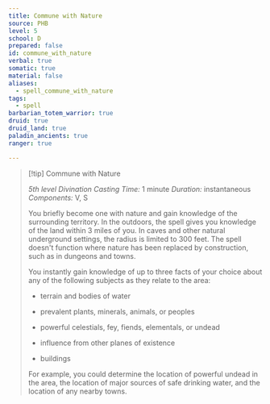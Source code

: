 ```yaml
---
title: Commune with Nature
source: PHB
level: 5
school: D
prepared: false
id: commune_with_nature
verbal: true
somatic: true
material: false
aliases:
  - spell_commune_with_nature
tags:
  - spell
barbarian_totem_warrior: true
druid: true
druid_land: true
paladin_ancients: true
ranger: true

---
```

>[!tip] Commune with Nature
>
> *5th level Divination*
> *Casting Time:* 1 minute
> *Duration:* instantaneous
> *Components:* V, S
>
>You briefly become one with nature and gain knowledge of the surrounding territory. In the outdoors, the spell gives you knowledge of the land within 3 miles of you. In caves and other natural underground settings, the radius is limited to 300 feet. The spell doesn't function where nature has been replaced by construction, such as in dungeons and towns.
>
>You instantly gain knowledge of up to three facts of your choice about any of the following subjects as they relate to the area:
>
>-  terrain and bodies of water
>
>-  prevalent plants, minerals, animals, or peoples
>
>-  powerful celestials, fey, fiends, elementals, or undead
>
>-  influence from other planes of existence
>
>-  buildings
>
>For example, you could determine the location of powerful undead in the area, the location of major sources of safe drinking water, and the location of any nearby towns.
>

